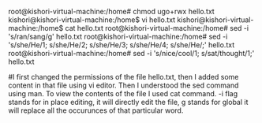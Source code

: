 root@kishori-virtual-machine:/home# chmod ugo+rwx hello.txt
kishori@kishori-virtual-machine:/home$ vi hello.txt
kishori@kishori-virtual-machine:/home$ cat hello.txt
root@kishori-virtual-machine:/home# sed -i 's/ran/sang/g' hello.txt
root@kishori-virtual-machine:/home# sed -i 's/she/He/1; s/she/He/2; s/she/He/3; s/she/He/4; s/she/He/;' hello.txt
root@kishori-virtual-machine:/home# sed -i 's/nice/cool/1; s/sat/thought/1;' hello.txt


#I first changed the permissions of the file hello.txt, then I added some content in that file using vi editor. Then I understood the sed command 
using man. To view the contents of the file I used cat command. -i flag stands for in place editing, it will directly edit the file, g stands for global it will replace all the occurunces of that particular word. 
